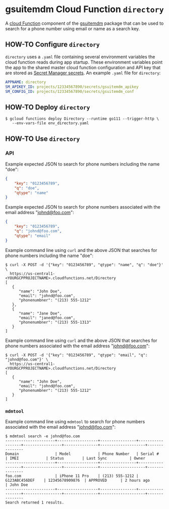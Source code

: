 # gsuitemdm Cloud Function `directory` #

A [cloud Function](https://cloud.google.com/functions/) component of the [gsuitemdm](https://github.com/rickt/gsuitemdm) package that can be used to search for a phone number using email or name as a search key. 

## HOW-TO Configure `directory` ##
`directory` uses a `.yaml` file containing several environment variables the cloud function reads during app startup. These environment variables point the app to the shared master cloud function configuration and API key that are stored as [Secret Manager secrets](https://cloud.google.com/secret-manager/docs/managing-secrets). An example `.yaml` file for `directory`:

```yaml
APPNAME: directory
SM_APIKEY_ID: projects/12334567890/secrets/gsuitemdm_apikey
SM_CONFIG_ID: projects/12334567890/secrets/gsuitemdm_conf
```

## HOW-TO Deploy `directory` ##
```
$ gcloud functions deploy Directory --runtime go111 --trigger-http \
   --env-vars-file env_directory.yaml
```

## HOW-TO Use `directory` ##

### API ###
Example expected JSON to search for phone numbers including the name "doe":

```json
{
	"key": "0123456789",
	"q": "doe",
	"qtype": "name"
}
```

Example expected JSON to search for phone numbers associated with the email address "johnd@foo.com":
```json
{
	"key": "0123456789",
	"q": "johnd@foo.com",
	"qtype": "email"
}
```

Example command line using `curl` and the above JSON that searches for phone numbers including the name "doe":

```
$ curl -X POST -d '{"key": "0123456789", "qtype": "name", "q": "doe"}' \ 
  https://us-central1-<YOURGCPPROJECTNAME>.cloudfunctions.net/Directory
[
   {
      "name": "John Doe",
      "email": "johnd@foo.com",
      "phonenumbner": "(213) 555-1212"
   },
   {
      "name": "Jane Doe",
      "email": "janed@foo.com",
      "phonenumbner": "(213) 555-1313"
   }
]
```

Example command line using `curl` and the above JSON that searches for phone numbers associated with the email address "johnd@foo.com":

```
$ curl -X POST -d '{"key": "0123456789", "qtype": "email", "q": "johnd@foo.com"}' \
  https://us-central1-<YOURGCPPROJECTNAME>.cloudfunctions.net/Directory
[
   {
      "name": "John Doe",
      "email": "johnd@foo.com",
      "phonenumbner": "(213) 555-1212"
   }
]
```

### `mdmtool` ###
Example command line using `mdmtool` to search for phone numbers associated with the email address "johnd@foo.com":
```
$ mdmtool search -e johnd@foo.com
----------------------+------------------+----------------+------------------+-----------------+---------------+--------------------+---------------
Domain                | Model            | Phone Number   | Serial #         | IMEI            | Status        | Last Sync          | Owner
----------------------+------------------+----------------+------------------+-----------------+---------------+--------------------+---------------
foo.com               | iPhone 11 Pro    | (213) 555-1212 | G123ABC456DEF    | 12345678909876  | APPROVED      | 2 hours ago        | John Doe
----------------------+------------------+----------------+------------------+-----------------+---------------+--------------------+---------------
Search returned 1 results.
```
